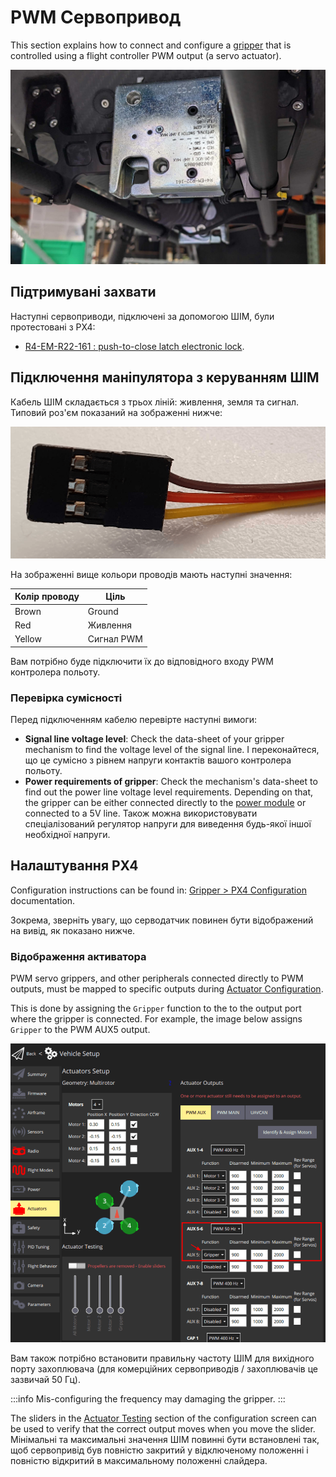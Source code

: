 # PWM Сервопривод

This section explains how to connect and configure a [gripper](../peripherals/gripper.md) that is controlled using a flight controller PWM output (a servo actuator).

![R4-EM-R22-16: High-load gripper example](../../assets/hardware/grippers/highload_gripper_example.jpg)

## Підтримувані захвати

Наступні сервоприводи, підключені за допомогою ШІМ, були протестовані з PX4:

- [R4-EM-R22-161 : push-to-close latch electronic lock](https://southco.com/en_any_int/r4-em-r22-161).

## Підключення маніпулятора з керуванням ШІМ

Кабель ШІМ складається з трьох ліній: живлення, земля та сигнал.
Типовий роз'єм показаний на зображенні нижче:

![PWM Cable](../../assets/hardware/grippers/pwm_cable.png)

На зображенні вище кольори проводів мають наступні значення:

| Колір проводу | Ціль       |
| ------------- | ---------- |
| Brown         | Ground     |
| Red           | Живлення   |
| Yellow        | Сигнал PWM |

Вам потрібно буде підключити їх до відповідного входу PWM контролера польоту.

### Перевірка сумісності

Перед підключенням кабелю перевірте наступні вимоги:

- **Signal line voltage level**: Check the data-sheet of your gripper mechanism to find the voltage level of the signal line. І переконайтеся, що це сумісно з рівнем напруги контактів вашого контролера польоту.
- **Power requirements of gripper**: Check the mechanism's data-sheet to find out the power line voltage level requirements. Depending on that, the gripper can be either connected directly to the [power module](../power_module/index.md) or connected to a 5V line.
  Також можна використовувати спеціалізований регулятор напруги для виведення будь-якої іншої необхідної напруги.

## Налаштування PX4

Configuration instructions can be found in: [Gripper > PX4 Configuration](../peripherals/gripper.md#px4-configuration) documentation.

Зокрема, зверніть увагу, що серводатчик повинен бути відображений на вивід, як показано нижче.

### Відображення активатора

PWM servo grippers, and other peripherals connected directly to PWM outputs, must be mapped to specific outputs during [Actuator Configuration](../config/actuators.md#actuator-outputs).

This is done by assigning the `Gripper` function to the to the output port where the gripper is connected.
For example, the image below assigns `Gripper` to the PWM AUX5 output.

![Gripper output mapping](../../assets/config/gripper/qgc_gripper_output_setup.png)

Вам також потрібно встановити правильну частоту ШІМ для вихідного порту захоплювача (для комерційних сервоприводів / захоплювачів це зазвичай 50 Гц).

:::info
Mis-configuring the frequency may damaging the gripper.
:::

The sliders in the [Actuator Testing](../config/actuators.md#actuator-testing) section of the configuration screen can be used to verify that the correct output moves when you move the slider.
Мінімальні та максимальні значення ШІМ повинні бути встановлені так, щоб сервопривід був повністю закритий у відключеному положенні і повністю відкритий в максимальному положенні слайдера.
